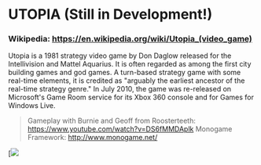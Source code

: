 # UTOPIA (Still in Development!)

### Wikipedia: https://en.wikipedia.org/wiki/Utopia_(video_game)

Utopia is a 1981 strategy video game by Don Daglow released for the Intellivision and Mattel Aquarius. It is often regarded as among the first city building games and god games. A turn-based strategy game with some real-time elements, it is credited as "arguably the earliest ancestor of the real-time strategy genre." In July 2010, the game was re-released on Microsoft's Game Room service for its Xbox 360 console and for Games for Windows Live.

> Gameplay with Burnie and Geoff from Roosterteeth: https://www.youtube.com/watch?v=DS6fMMDAplk
> Monogame Framework: http://www.monogame.net/

[![](https://i.imgur.com/pHO3ITm.jpg)
